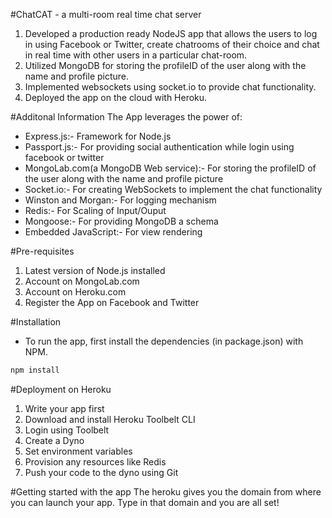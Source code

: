 #ChatCAT - a multi-room real time chat server
1. Developed a production ready NodeJS app that allows the users to log in using Facebook or Twitter, create chatrooms of their choice and chat in real time with other users in a particular chat-room.
2. Utilized MongoDB for storing the profileID of the user along with the name and profile picture.
3. Implemented websockets using socket.io to provide chat functionality.
4. Deployed the app on the cloud with Heroku.

#Additonal Information
The App leverages the power of:
*	Express.js:- Framework for Node.js
*	Passport.js:- For providing social authentication while login using facebook or twitter
*	MongoLab.com(a MongoDB Web service):- For storing the profileID of the user along with the name and profile picture
*	Socket.io:- For creating WebSockets to implement the chat functionality
*	Winston and Morgan:- For logging mechanism
*	Redis:- For Scaling of Input/Ouput
*	Mongoose:- For providing MongoDB a schema
*   Embedded JavaScript:- For view rendering

#Pre-requisites
1. Latest version of Node.js installed
2. Account on MongoLab.com
3. Account on Heroku.com
4. Register the App on Facebook and Twitter

#Installation
* To run the app, first install the dependencies (in package.json) with NPM.

```bash
npm install
``` 
#Deployment on Heroku
1. Write your app first
2. Download and install Heroku Toolbelt CLI
3. Login using Toolbelt
4. Create a Dyno
5. Set environment variables
6. Provision any resources like Redis
7. Push your code to the dyno using Git

#Getting started with the app
The heroku gives you the domain from where you can launch your app. Type in that domain and you are all set!